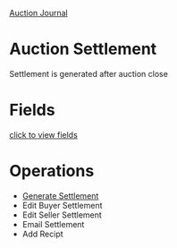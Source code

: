 [Auction Journal](../../README.md)

# Auction Settlement

Settlement is generated after auction close

# Fields

[click to view fields](./fields.md)

# Operations

- [Generate Settlement](./generate-settlement.md)
- Edit Buyer Settlement
- Edit Seller Settlement
- Email Settlement
- Add Recipt
